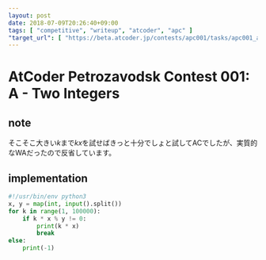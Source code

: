 ```yaml
---
layout: post
date: 2018-07-09T20:26:40+09:00
tags: [ "competitive", "writeup", "atcoder", "apc" ]
"target_url": [ "https://beta.atcoder.jp/contests/apc001/tasks/apc001_a" ]
---
```


# AtCoder Petrozavodsk Contest 001: A - Two Integers

## note

そこそこ大きい$k$まで$kx$を試せばきっと十分でしょと試してACでしたが、実質的なWAだったので反省しています。

## implementation

``` python
#!/usr/bin/env python3
x, y = map(int, input().split())
for k in range(1, 100000):
    if k * x % y != 0:
        print(k * x)
        break
else:
    print(-1)
```
